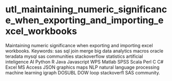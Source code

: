 # utl_maintaining_numeric_significance_when_exporting_and_importing_excel_workbooks
Maintaining numeric significance when exporting and importing excel workbooks. Keywords: sas sql join merge big data analytics macros oracle teradata mysql sas communities stackoverflow statistics artificial inteligence AI Python R Java Javascript WPS Matlab SPSS Scala Perl C C# Excel MS Access JSON graphics maps NLP natural language processing machine learning igraph DOSUBL DOW loop stackoverfl SAS community.
